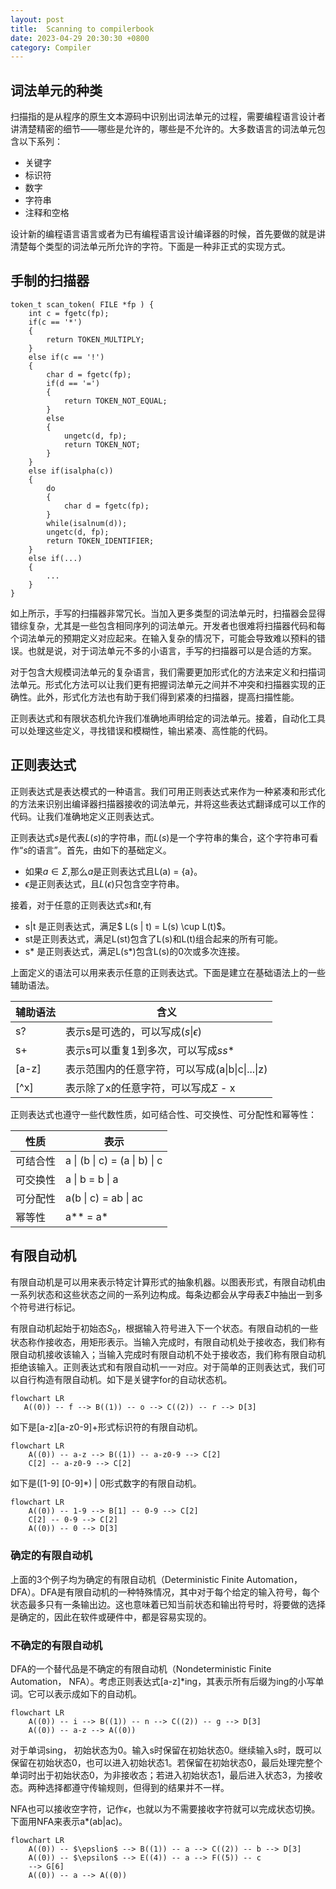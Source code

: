 ```yaml
---
layout: post
title:  Scanning to compilerbook
date: 2023-04-29 20:30:30 +0800
category: Compiler
---
```

<head>
    <script src="https://cdn.mathjax.org/mathjax/latest/MathJax.js?config=TeX-AMS-MML_HTMLorMML" type="text/javascript"></script>
    <script type="text/x-mathjax-config">
        MathJax.Hub.Config({
            tex2jax: {
            skipTags: ['script', 'noscript', 'style', 'textarea', 'pre'],
            inlineMath: [['$','$']]
            }
        });
    </script>
</head>

<script type="module">
import mermaid from 'https://cdn.jsdelivr.net/npm/mermaid@10.0.2/+esm';
mermaid.initialize({ startOnLoad: false });
await mermaid.run({
  querySelector: '.language-mermaid',
});
</script>

## 词法单元的种类
扫描指的是从程序的原生文本源码中识别出词法单元的过程，需要编程语言设计者讲清楚精密的细节——哪些是允许的，哪些是不允许的。大多数语言的词法单元包含以下系列：
- 关键字
- 标识符
- 数字
- 字符串
- 注释和空格

设计新的编程语言语言或者为已有编程语言设计编译器的时候，首先要做的就是讲清楚每个类型的词法单元所允许的字符。下面是一种非正式的实现方式。

## 手制的扫描器
```
token_t scan_token( FILE *fp ) {
    int c = fgetc(fp);
    if(c == '*')
    {
        return TOKEN_MULTIPLY;
    }
    else if(c == '!')
    {
        char d = fgetc(fp);
        if(d == '=')
        {
            return TOKEN_NOT_EQUAL;
        }
        else
        {
            ungetc(d, fp);
            return TOKEN_NOT;
        }
    }
    else if(isalpha(c))
    {
        do
        {
            char d = fgetc(fp);
        }
        while(isalnum(d));
        ungetc(d, fp);
        return TOKEN_IDENTIFIER;
    }
    else if(...)
    {
        ...
    }
}
```

如上所示，手写的扫描器非常冗长。当加入更多类型的词法单元时，扫描器会显得错综复杂，尤其是一些包含相同序列的词法单元。开发者也很难将扫描器代码和每个词法单元的预期定义对应起来。在输入复杂的情况下，可能会导致难以预料的错误。也就是说，对于词法单元不多的小语言，手写的扫描器可以是合适的方案。

对于包含大规模词法单元的复杂语言，我们需要更加形式化的方法来定义和扫描词法单元。形式化方法可以让我们更有把握词法单元之间并不冲突和扫描器实现的正确性。此外，形式化方法也有助于我们得到紧凑的扫描器，提高扫描性能。

正则表达式和有限状态机允许我们准确地声明给定的词法单元。接着，自动化工具可以处理这些定义，寻找错误和模糊性，输出紧凑、高性能的代码。

## 正则表达式
正则表达式是表达模式的一种语言。我们可用正则表达式来作为一种紧凑和形式化的方法来识别出编译器扫描器接收的词法单元，并将这些表达式翻译成可以工作的代码。让我们准确地定义正则表达式。

正则表达式$s$是代表$L(s)$的字符串，而$L(s)$是一个字符串的集合，这个字符串可看作“$s$的语言”。首先，由如下的基础定义。
- 如果$a \in \Sigma$,那么$a$是正则表达式且L(a) = {a}。
- $\epsilon$是正则表达式，且$L(\epsilon)$只包含空字符串。

接着，对于任意的正则表达式$s$和$t$,有
- s\|t 是正则表达式，满足$ L(s \| t) = L(s) \cup L(t)$。
- st是正则表达式，满足L(st)包含了L(s)和L(t)组合起来的所有可能。
- s* 是正则表达式，满足L(s*)包含L(s)的0次或多次连接。

上面定义的语法可以用来表示任意的正则表达式。下面是建立在基础语法上的一些辅助语法。

|辅助语法|含义|
| --- | --- |
|s?|表示s是可选的，可以写成($s \| \epsilon$)|
|s+|表示s可以重复1到多次，可以写成$ss*$|
|[a-z]|表示范围内的任意字符，可以写成(a\|b\|c\|...\|z)|
|[^x]|表示除了x的任意字符，可以写成$\Sigma$ - x|

正则表达式也遵守一些代数性质，如可结合性、可交换性、可分配性和幂等性：

|性质|表示|
| --- | --- |
|可结合性|a \| (b \| c) = (a \| b) \| c|
|可交换性|a \| b = b \| a|
|可分配性|a(b \| c) = ab \| ac|
|幂等性|a** = a*|

## 有限自动机
有限自动机是可以用来表示特定计算形式的抽象机器。以图表形式，有限自动机由一系列状态和这些状态之间的一系列边构成。每条边都会从字母表$\Sigma$中抽出一到多个符号进行标记。

有限自动机起始于初始态$S_0$，根据输入符号进入下一个状态。有限自动机的一些状态称作接收态，用矩形表示。当输入完成时，有限自动机处于接收态，我们称有限自动机接收该输入；当输入完成时有限自动机不处于接收态，我们称有限自动机拒绝该输入。正则表达式和有限自动机一一对应。对于简单的正则表达式，我们可以自行构造有限自动机。如下是关键字for的自动状态机。
```mermaid
flowchart LR
   A((0)) -- f --> B((1)) -- o --> C((2)) -- r --> D[3]
```

如下是[a-z][a-z0-9]+形式标识符的有限自动机。
```mermaid
flowchart LR
    A((0)) -- a-z --> B((1)) -- a-z0-9 --> C[2]
    C[2] -- a-z0-9 --> C[2]
```

如下是([1-9] [0-9]*) | 0形式数字的有限自动机。
```mermaid
flowchart LR
    A((0)) -- 1-9 --> B[1] -- 0-9 --> C[2]
    C[2] -- 0-9 --> C[2]
    A((0)) -- 0 --> D[3]
```

### 确定的有限自动机

上面的3个例子均为确定的有限自动机（Deterministic Finite Automation， DFA）。DFA是有限自动机的一种特殊情况，其中对于每个给定的输入符号，每个状态最多只有一条输出边。这也意味着已知当前状态和输出符号时，将要做的选择是确定的，因此在软件或硬件中，都是容易实现的。

### 不确定的有限自动机

DFA的一个替代品是不确定的有限自动机（Nondeterministic Finite Automation， NFA）。考虑正则表达式[a-z]*ing，其表示所有后缀为ing的小写单词。它可以表示成如下的自动机。
```mermaid
flowchart LR
    A((0)) -- i --> B((1)) -- n --> C((2)) -- g --> D[3]
    A((0)) -- a-z --> A((0)) 
```
对于单词sing， 初始状态为0。输入s时保留在初始状态0。继续输入s时，既可以保留在初始状态0，也可以进入初始状态1。若保留在初始状态0，最后处理完整个单词时出于初始状态0，为非接收态；若进入初始状态1，最后进入状态3，为接收态。两种选择都遵守传输规则，但得到的结果并不一样。

NFA也可以接收空字符，记作$\epsilon$，也就以为不需要接收字符就可以完成状态切换。下面用NFA来表示a*(ab|ac)。

```mermaid
flowchart LR
    A((0)) -- $\epslion$ --> B((1)) -- a --> C((2)) -- b --> D[3]
    A((0)) -- $\epsilon$ --> E((4)) -- a --> F((5)) -- c
    --> G[6]
    A((0)) -- a --> A((0))
```


